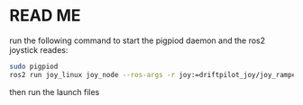 # READ ME

run the following command to start the pigpiod daemon and the ros2 joystick reades:

```bash
sudo pigpiod
ros2 run joy_linux joy_node --ros-args -r joy:=driftpilot_joy/joy_ramped
```
then run the launch files
